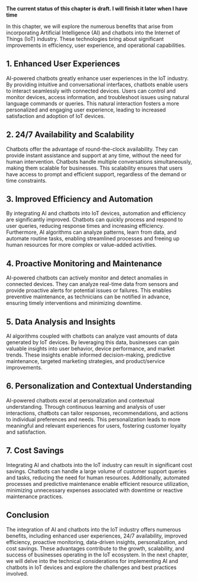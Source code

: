 **The current status of this chapter is draft. I will finish it later when I have time**

In this chapter, we will explore the numerous benefits that arise from incorporating Artificial Intelligence (AI) and chatbots into the Internet of Things (IoT) industry. These technologies bring about significant improvements in efficiency, user experience, and operational capabilities.

**1. Enhanced User Experiences**
--------------------------------

AI-powered chatbots greatly enhance user experiences in the IoT industry. By providing intuitive and conversational interfaces, chatbots enable users to interact seamlessly with connected devices. Users can control and monitor devices, access information, and troubleshoot issues using natural language commands or queries. This natural interaction fosters a more personalized and engaging user experience, leading to increased satisfaction and adoption of IoT devices.

**2. 24/7 Availability and Scalability**
----------------------------------------

Chatbots offer the advantage of round-the-clock availability. They can provide instant assistance and support at any time, without the need for human intervention. Chatbots handle multiple conversations simultaneously, making them scalable for businesses. This scalability ensures that users have access to prompt and efficient support, regardless of the demand or time constraints.

**3. Improved Efficiency and Automation**
-----------------------------------------

By integrating AI and chatbots into IoT devices, automation and efficiency are significantly improved. Chatbots can quickly process and respond to user queries, reducing response times and increasing efficiency. Furthermore, AI algorithms can analyze patterns, learn from data, and automate routine tasks, enabling streamlined processes and freeing up human resources for more complex or value-added activities.

**4. Proactive Monitoring and Maintenance**
-------------------------------------------

AI-powered chatbots can actively monitor and detect anomalies in connected devices. They can analyze real-time data from sensors and provide proactive alerts for potential issues or failures. This enables preventive maintenance, as technicians can be notified in advance, ensuring timely interventions and minimizing downtime.

**5. Data Analysis and Insights**
---------------------------------

AI algorithms coupled with chatbots can analyze vast amounts of data generated by IoT devices. By leveraging this data, businesses can gain valuable insights into user behavior, device performance, and market trends. These insights enable informed decision-making, predictive maintenance, targeted marketing strategies, and product/service improvements.

**6. Personalization and Contextual Understanding**
---------------------------------------------------

AI-powered chatbots excel at personalization and contextual understanding. Through continuous learning and analysis of user interactions, chatbots can tailor responses, recommendations, and actions to individual preferences and needs. This personalization leads to more meaningful and relevant experiences for users, fostering customer loyalty and satisfaction.

**7. Cost Savings**
-------------------

Integrating AI and chatbots into the IoT industry can result in significant cost savings. Chatbots can handle a large volume of customer support queries and tasks, reducing the need for human resources. Additionally, automated processes and predictive maintenance enable efficient resource utilization, minimizing unnecessary expenses associated with downtime or reactive maintenance practices.

**Conclusion**
--------------

The integration of AI and chatbots into the IoT industry offers numerous benefits, including enhanced user experiences, 24/7 availability, improved efficiency, proactive monitoring, data-driven insights, personalization, and cost savings. These advantages contribute to the growth, scalability, and success of businesses operating in the IoT ecosystem. In the next chapter, we will delve into the technical considerations for implementing AI and chatbots in IoT devices and explore the challenges and best practices involved.
